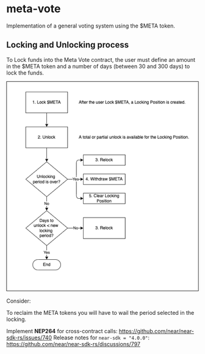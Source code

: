 # meta-vote

Implementation of a general voting system using the $META token.

## Locking and Unlocking process

To Lock funds into the Meta Vote contract, the user must define an amount in the $META token and a number of days (between 30 and 300 days) to lock the funds.

![Locking and Unlocking process](media/process.png)

Consider:

To reclaim the META tokens you will have to wail the period selected in the locking.

Implement **NEP264** for cross-contract calls: https://github.com/near/near-sdk-rs/issues/740
Release notes for `near-sdk = "4.0.0"`: https://github.com/near/near-sdk-rs/discussions/797
